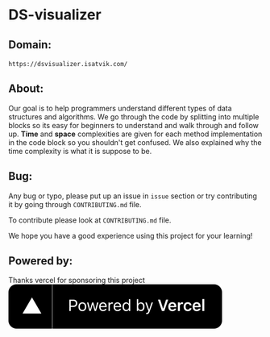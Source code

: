 # DS-visualizer

## Domain:

```text
https://dsvisualizer.isatvik.com/
```

## About:

Our goal is to help programmers understand different types of data structures and algorithms. We go through the code by splitting into multiple blocks so its easy for beginners to
understand and walk through and follow up. **Time** and **space** complexities are given for each method implementation in the code block so you shouldn't get confused.
We also explained why the time complexity is what it is suppose to be.

## Bug:

Any bug or typo, please put up an issue in `issue` section or try contributing it by
going through `CONTRIBUTING.md` file.

To contribute please look at `CONTRIBUTING.md` file.

We hope you have a good experience using this project for your learning!

## Powered by: 

Thanks vercel for sponsoring this project
<br/>
<a href="https://vercel.com/dashboard?utm_source=ds-visualizer&utm_compaign=os">
<img src="public/images/vercel.svg" alt="Powered by Vercel"/>
</a>
